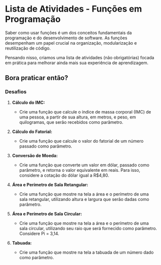 # Lista de Atividades - Funções em Programação

Saber como usar funções é um dos conceitos fundamentais da programação e do desenvolvimento de software. As funções desempenham um papel crucial na organização, modularização e reutilização de código.

Pensando nisso, criamos uma lista de atividades (não obrigatórias) focada em prática para melhorar ainda mais sua experiência de aprendizagem.

## Bora praticar então?

### Desafios
1. **Cálculo do IMC:**
   - Crie uma função que calcule o índice de massa corporal (IMC) de uma pessoa, a partir de sua altura, em metros, e peso, em quilogramas, que serão recebidos como parâmetro.

2. **Cálculo do Fatorial:**
   - Crie uma função que calcule o valor do fatorial de um número passado como parâmetro.

3. **Conversão de Moeda:**
   - Crie uma função que converte um valor em dólar, passado como parâmetro, e retorna o valor equivalente em reais. Para isso, considere a cotação do dólar igual a R$4,80.

4. **Área e Perímetro de Sala Retangular:**
   - Crie uma função que mostre na tela a área e o perímetro de uma sala retangular, utilizando altura e largura que serão dadas como parâmetro.

5. **Área e Perímetro de Sala Circular:**
   - Crie uma função que mostre na tela a área e o perímetro de uma sala circular, utilizando seu raio que será fornecido como parâmetro. Considere Pi = 3,14.

6. **Tabuada:**
   - Crie uma função que mostre na tela a tabuada de um número dado como parâmetro.
